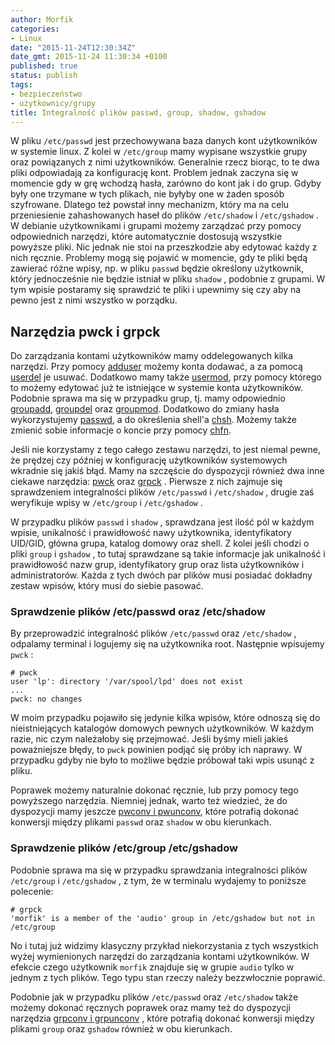 ```yaml
---
author: Morfik
categories:
- Linux
date: "2015-11-24T12:30:34Z"
date_gmt: 2015-11-24 11:30:34 +0100
published: true
status: publish
tags:
- bezpieczeństwo
- użytkownicy/grupy
title: Integralność plików passwd, group, shadow, gshadow
---
```


W pliku `/etc/passwd` jest przechowywana baza danych kont użytkowników w systemie linux. Z kolei w
`/etc/group` mamy wypisane wszystkie grupy oraz powiązanych z nimi użytkowników. Generalnie rzecz
biorąc, to te dwa pliki odpowiadają za konfigurację kont. Problem jednak zaczyna się w momencie gdy
w grę wchodzą hasła, zarówno do kont jak i do grup. Gdyby były one trzymane w tych plikach, nie
byłyby one w żaden sposób szyfrowane. Dlatego też powstał inny mechanizm, który ma na celu
przeniesienie zahashowanych haseł do plików `/etc/shadow` i `/etc/gshadow` . W debianie
użytkownikami i grupami możemy zarządzać przy pomocy odpowiednich narzędzi, które automatycznie
dostosują wszystkie powyższe pliki. Nic jednak nie stoi na przeszkodzie aby edytować każdy z nich
ręcznie. Problemy mogą się pojawić w momencie, gdy te pliki będą zawierać różne wpisy, np. w pliku
`passwd` będzie określony użytkownik, który jednocześnie nie będzie istniał w pliku `shadow` ,
podobnie z grupami. W tym wpisie postaramy się sprawdzić te pliki i upewnimy się czy aby na pewno
jest z nimi wszystko w porządku.

<!--more-->
## Narzędzia pwck i grpck

Do zarządzania kontami użytkowników mamy oddelegowanych kilka narzędzi. Przy pomocy
[adduser](http://manpages.ubuntu.com/manpages/wily/en/man8/adduser.8.html) możemy konta dodawać, a
za pomocą [userdel](http://manpages.ubuntu.com/manpages/wily/en/man8/userdel.8.html) je usuwać.
Dodatkowo mamy także [usermod](http://manpages.ubuntu.com/manpages/wily/en/man8/usermod.8.html),
przy pomocy którego to możemy edytować już te istniejące w systemie konta użytkowników. Podobnie
sprawa ma się w przypadku grup, tj. mamy odpowiednio
[groupadd](http://manpages.ubuntu.com/manpages/wily/en/man8/groupadd.8.html),
[groupdel](http://manpages.ubuntu.com/manpages/wily/en/man8/groupdel.8.html) oraz
[groupmod](http://manpages.ubuntu.com/manpages/wily/en/man8/groupmod.8.html). Dodatkowo do zmiany
hasła wykorzystujemy [passwd](http://manpages.ubuntu.com/manpages/wily/en/man1/passwd.1.html), a do
określenia shell'a [chsh](http://manpages.ubuntu.com/manpages/wily/en/man1/chsh.1.html). Możemy
także zmienić sobie informacje o koncie przy pomocy
[chfn](http://manpages.ubuntu.com/manpages/wily/en/man1/chfn.1.html).

Jeśli nie korzystamy z tego całego zestawu narzędzi, to jest niemal pewne, że prędzej czy później w
konfigurację użytkowników systemowych wkradnie się jakiś błąd. Mamy na szczęście do dyspozycji
również dwa inne ciekawe narzędzia:
[pwck](http://manpages.ubuntu.com/manpages/wily/en/man8/pwck.8.html) oraz
[grpck](http://manpages.ubuntu.com/manpages/wily/en/man8/grpck.8.html) . Pierwsze z nich zajmuje się
sprawdzeniem integralności plików `/etc/passwd` i `/etc/shadow` , drugie zaś weryfikuje wpisy w
`/etc/group` i `/etc/gshadow` .

W przypadku plików `passwd` i `shadow` , sprawdzana jest ilość pól w każdym wpisie, unikalność i
prawidłowość nawy użytkownika, identyfikatory UID/GID, główna grupa, katalog domowy oraz shell. Z
kolei jeśli chodzi o pliki `group` i `gshadow` , to tutaj sprawdzane są takie informacje jak
unikalność i prawidłowość nazw grup, identyfikatory grup oraz lista użytkowników i administratorów.
Każda z tych dwóch par plików musi posiadać dokładny zestaw wpisów, który musi do siebie pasować.

### Sprawdzenie plików /etc/passwd oraz /etc/shadow

By przeprowadzić integralność plików `/etc/passwd` oraz `/etc/shadow` , odpalamy terminal i logujemy
się na użytkownika root. Następnie wpisujemy `pwck` :

    # pwck
    user 'lp': directory '/var/spool/lpd' does not exist
    ...
    pwck: no changes

W moim przypadku pojawiło się jedynie kilka wpisów, które odnoszą się do nieistniejących katalogów
domowych pewnych użytkowników. W każdym razie, nic czym należałoby się przejmować. Jeśli byśmy mieli
jakieś poważniejsze błędy, to `pwck` powinien podjąć się próby ich naprawy. W przypadku gdyby nie
było to możliwe będzie próbował taki wpis usunąć z pliku.

Poprawek możemy naturalnie dokonać ręcznie, lub przy pomocy tego powyższego narzędzia. Niemniej
jednak, warto też wiedzieć, że do dyspozycji mamy jeszcze [pwconv i
pwunconv](http://manpages.ubuntu.com/manpages/wily/en/man8/pwconv.8.html), które potrafią dokonać
konwersji między plikami `passwd` oraz `shadow` w obu kierunkach.

### Sprawdzenie plików /etc/group /etc/gshadow

Podobnie sprawa ma się w przypadku sprawdzania integralności plików `/etc/group` i `/etc/gshadow` ,
z tym, że w terminalu wydajemy to poniższe polecenie:

    # grpck
    'morfik' is a member of the 'audio' group in /etc/gshadow but not in /etc/group

No i tutaj już widzimy klasyczny przykład niekorzystania z tych wszystkich wyżej wymienionych
narzędzi do zarządzania kontami użytkowników. W efekcie czego użytkownik `morfik` znajduje się w
grupie `audio` tylko w jednym z tych plików. Tego typu stan rzeczy należy bezzwłocznie poprawić.

Podobnie jak w przypadku plików `/etc/passwd` oraz `/etc/shadow` także możemy dokonać ręcznych
poprawek oraz mamy też do dyspozycji narzędzia [grpconv i
grpunconv](http://manpages.ubuntu.com/manpages/wily/en/man8/pwconv.8.html) , które potrafią dokonać
konwersji między plikami `group` oraz `gshadow` również w obu kierunkach.
